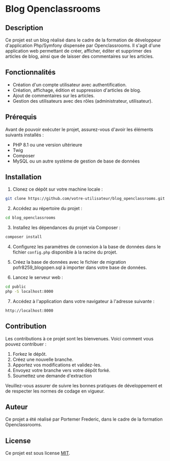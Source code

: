 # Blog Openclassrooms

## Description

Ce projet est un blog réalisé dans le cadre de la formation de développeur d'application Php/Symfony dispensée par Openclassrooms. Il s'agit d'une application web permettant de créer, afficher, éditer et supprimer des articles de blog, ainsi que de laisser des commentaires sur les articles.

## Fonctionnalités

- Création d'un compte utilisateur avec authentification.
- Création, affichage, édition et suppression d'articles de blog.
- Ajout de commentaires sur les articles.
- Gestion des utilisateurs avec des rôles (administrateur, utilisateur).

## Prérequis

Avant de pouvoir exécuter le projet, assurez-vous d'avoir les éléments suivants installés :

- PHP 8.1 ou une version ultérieure
- Twig
- Composer
- MySQL ou un autre système de gestion de base de données

## Installation

1. Clonez ce dépôt sur votre machine locale :

```bash
git clone https://github.com/votre-utilisateur/blog_openclassrooms.git
```

2. Accédez au répertoire du projet :

```bash
cd blog_openclassrooms
```

3. Installez les dépendances du projet via Composer :

```bash
composer install
```

4. Configurez les paramètres de connexion à la base de données dans le fichier `config.php` disponible à la racine du projet.

5. Créez la base de données avec le fichier de migration pofr8259_blogopen.sql à importer dans votre base de données.

6. Lancez le serveur web :

```bash
cd public
php -S localhost:8000
```

7. Accédez à l'application dans votre navigateur à l'adresse suivante :

```
http://localhost:8000
```

## Contribution

Les contributions à ce projet sont les bienvenues. Voici comment vous pouvez contribuer :

1. Forkez le dépôt.
2. Créez une nouvelle branche.
3. Apportez vos modifications et validez-les.
4. Envoyez votre branche vers votre dépôt forké.
5. Soumettez une demande d'extraction

Veuillez-vous assurer de suivre les bonnes pratiques de développement et de respecter les normes de codage en vigueur.

## Auteur

Ce projet a été réalisé par Portemer Frederic, dans le cadre de la formation Openclassrooms.

## License

Ce projet est sous license [MIT](LICENSE).
